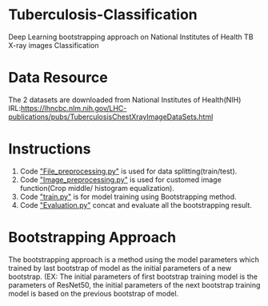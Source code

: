 # Tuberculosis-Classification
Deep Learning bootstrapping approach on National Institutes of Health TB X-ray images Classification

# Data Resource
The 2 datasets are downloaded from National Institutes of Health(NIH) IRL:https://lhncbc.nlm.nih.gov/LHC-publications/pubs/TuberculosisChestXrayImageDataSets.html

# Instructions
1. Code ["File_preprocessing.py"](https://github.com/xup6YJ/Tuberculosis-Classification/blob/main/TB_Example/File_preprocessing.py) is used for data splitting(train/test).
2. Code ["Image_preprocessing.py"](https://github.com/xup6YJ/Tuberculosis-Classification/blob/main/TB_Example/Image_preprocessing.py) is used for customed image function(Crop middle/ histogram equalization).
3. Code ["train.py"](https://github.com/xup6YJ/Tuberculosis-Classification/blob/main/TB_Example/train.py) is for model training using Bootstrapping method.
4. Code ["Evaluation.py"](https://github.com/xup6YJ/Tuberculosis-Classification/blob/main/TB_Example/Evaluation.py) concat and evaluate all the bootstrapping result.

# Bootstrapping Approach
The bootstrapping approach is a method using the model parameters which trained by last bootstrap of model as the initial parameters of a new bootstrap.
(EX: The initial parameters of first bootstrap training model is the parameters of ResNet50, the initial parameters of the next bootstrap training model is based on the previous bootstrap of model.
